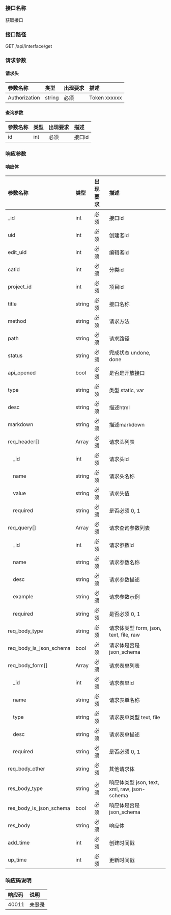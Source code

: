 ### 接口名称
获取接口

### 接口路径
GET /api/interface/get

### 请求参数

#### 请求头

参数名称      | 类型   | 出现要求 | 描述
:-------------|:-------|:-------|:------------
Authorization | string | 必须     | Token xxxxxx

#### 查询参数

参数名称 | 类型 | 出现要求 | 描述
:--------|:-----|:-------|:----
id       | int  | 必须     | 接口id

### 响应参数

#### 响应体

参数名称                | 类型   | 出现要求 | 描述
:-----------------------|:-------|:-------|:---------------------------------------
_id                     | int    | 必须     | 接口id
uid                     | int    | 必须     | 创建者id
edit_uid                | int    | 必须     | 编辑者id
catid                   | int    | 必须     | 分类id
project_id              | int    | 必须     | 项目id
title                   | string | 必须     | 接口名称
method                  | string | 必须     | 请求方法
path                    | string | 必须     | 请求路径
status                  | string | 必须     | 完成状态 undone, done
api_opened              | bool   | 必须     | 是否是开放接口
type                    | string | 必须     | 类型 static, var
desc                    | string | 必须     | 描述html
markdown                | string | 必须     | 描述markdown
req_header[]            | Array  | 必须     | 请求头列表
&emsp;_id               | int    | 必须     | 请求头id
&emsp;name              | string | 必须     | 请求头名称
&emsp;value             | string | 必须     | 请求头值
&emsp;required          | string | 必须     | 是否必须 0, 1
req_query[]             | Array  | 必须     | 请求查询参数列表
&emsp;_id               | int    | 必须     | 请求参数id
&emsp;name              | string | 必须     | 请求参数名称
&emsp;desc              | string | 必须     | 请求参数描述
&emsp;example           | string | 必须     | 请求参数示例
&emsp;required          | string | 必须     | 是否必须 0, 1
req_body_type           | string | 必须     | 请求体类型 form, json, text, file, raw
req_body_is_json_schema | bool   | 必须     | 请求体是否是json_schema
req_body_form[]         | Array  | 必须     | 请求表单列表
&emsp;_id               | int    | 必须     | 请求表单id
&emsp;name              | string | 必须     | 请求表单名称
&emsp;type              | string | 必须     | 请求表单类型 text, file
&emsp;desc              | string | 必须     | 请求表单描述
&emsp;required          | string | 必须     | 是否必须 0, 1
req_body_other          | string | 必须     | 其他请求体
res_body_type           | string | 必须     | 响应体类型 json, text, xml, raw, json-schema
res_body_is_json_schema | bool   | 必须     | 响应体是否是json_schema
res_body                | string | 必须     | 响应体
add_time                | int    | 必须     | 创建时间戳
up_time                 | int    | 必须     | 更新时间戳

### 响应码说明

响应码 | 说明
:------|:---
40011  | 未登录
